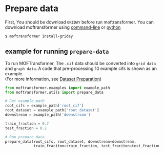 # Prepare data


First, You should be download `GRIDAY` before run moftransformer.
You can download moftransformer using [command-line](https://hspark1212.github.io/MOFTransformer/installation.html#installation-using-command-line)
or [python](https://hspark1212.github.io/MOFTransformer/installation.html#installation-using-python)

```bash
$ moftransformer install-griday
```

## example for running `prepare-data`

To run MOFTransformer, The `.cif` data should be converted into `grid data` and `graph data`.
A code that pre-processing 10 example cifs is shown as an example. \
(For more information, see [Dataset Preparation](https://hspark1212.github.io/MOFTransformer/dataset.html))

```python
from moftransformer.examples import example_path
from moftransformer.utils import prepare_data

# Get example path
root_cifs = example_path['root_cif']
root_dataset = example_path['root_dataset']
downstream = example_path['downstream']

train_fraction = 0.7
test_fraction = 0.2

# Run prepare data
prepare_data(root_cifs, root_dataset, downstream=downstream, 
             train_fraciton=train_fraction, test_fraciton=test_fraction)
```
